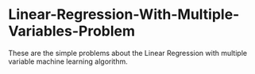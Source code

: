 # Linear-Regression-With-Multiple-Variables-Problem
These are the simple problems about the Linear Regression with multiple variable machine learning algorithm.
